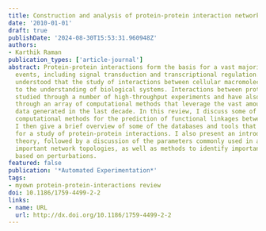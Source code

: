 ```yaml
---
title: Construction and analysis of protein-protein interaction networks
date: '2010-01-01'
draft: true
publishDate: '2024-08-30T15:53:31.960948Z'
authors:
- Karthik Raman
publication_types: ['article-journal']
abstract: Protein-protein interactions form the basis for a vast majority of cellular
  events, including signal transduction and transcriptional regulation. It is now
  understood that the study of interactions between cellular macromolecules is fundamental
  to the understanding of biological systems. Interactions between proteins have been
  studied through a number of high-throughput experiments and have also been predicted
  through an array of computational methods that leverage the vast amount of sequence
  data generated in the last decade. In this review, I discuss some of the important
  computational methods for the prediction of functional linkages between proteins.
  I then give a brief overview of some of the databases and tools that are useful
  for a study of protein-protein interactions. I also present an introduction to network
  theory, followed by a discussion of the parameters commonly used in analysing networks,
  important network topologies, as well as methods to identify important network components,
  based on perturbations.
featured: false
publication: '*Automated Experimentation*'
tags:
- myown protein-protein-interactions review
doi: 10.1186/1759-4499-2-2
links:
- name: URL
  url: http://dx.doi.org/10.1186/1759-4499-2-2
---
```


